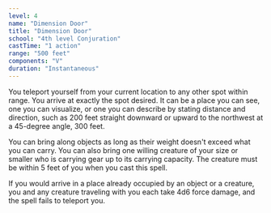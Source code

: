 ```yaml
---
level: 4
name: "Dimension Door"
title: "Dimension Door"
school: "4th level Conjuration"
castTime: "1 action"
range: "500 feet"
components: "V"
duration: "Instantaneous"
---
```


You teleport yourself from your current location to any other spot within range. You arrive at exactly the spot desired. It can be a place you can see, one you can visualize, or one you can describe by stating distance and direction, such as 200 feet straight downward or upward to the northwest at a 45-degree angle, 300 feet.

You can bring along objects as long as their weight doesn't exceed what you can carry. You can also bring one willing creature of your size or smaller who is carrying gear up to its carrying capacity. The creature must be within 5 feet of you when you cast this spell.

If you would arrive in a place already occupied by an object or a creature, you and any creature traveling with you each take 4d6 force damage, and the spell fails to teleport you.

